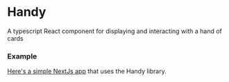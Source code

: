 # Handy

A typescript React component for displaying and interacting with a hand of cards

### Example

[Here's a simple NextJs app](https://github.com/brettgrigsby/handy-example) that uses the Handy library.
